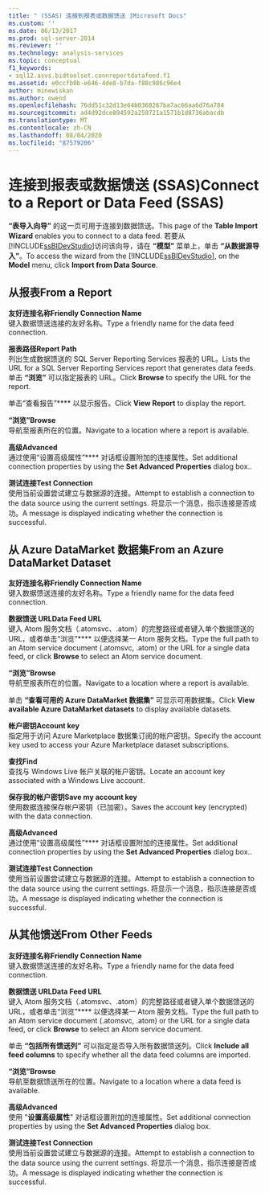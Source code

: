 ```yaml
---
title: " (SSAS) 连接到报表或数据馈送 |Microsoft Docs"
ms.custom: ''
ms.date: 06/13/2017
ms.prod: sql-server-2014
ms.reviewer: ''
ms.technology: analysis-services
ms.topic: conceptual
f1_keywords:
- sql12.asvs.bidtoolset.connreportdatafeed.f1
ms.assetid: e0ccfb0b-e646-4de8-b7da-f88c986c96e4
author: minewiskan
ms.author: owend
ms.openlocfilehash: 76dd51c32d13e64b0368267ba7ac66aa6d76a784
ms.sourcegitcommit: ad4d92dce894592a259721a1571b1d8736abacdb
ms.translationtype: MT
ms.contentlocale: zh-CN
ms.lasthandoff: 08/04/2020
ms.locfileid: "87579206"
---
```

# <a name="connect-to-a-report-or-data-feed-ssas"></a><span data-ttu-id="7b088-102">连接到报表或数据馈送 (SSAS)</span><span class="sxs-lookup"><span data-stu-id="7b088-102">Connect to a Report or Data Feed (SSAS)</span></span>
  <span data-ttu-id="7b088-103">**“表导入向导”** 的这一页可用于连接到数据馈送。</span><span class="sxs-lookup"><span data-stu-id="7b088-103">This page of the **Table Import Wizard** enables you to connect to a data feed.</span></span> <span data-ttu-id="7b088-104">若要从 [!INCLUDE[ssBIDevStudio](../includes/ssbidevstudio-md.md)]访问该向导，请在 **“模型”** 菜单上，单击 **“从数据源导入”**。</span><span class="sxs-lookup"><span data-stu-id="7b088-104">To access the wizard from the [!INCLUDE[ssBIDevStudio](../includes/ssbidevstudio-md.md)], on the **Model** menu, click **Import from Data Source**.</span></span>  
  
## <a name="from-a-report"></a><span data-ttu-id="7b088-105">从报表</span><span class="sxs-lookup"><span data-stu-id="7b088-105">From a Report</span></span>  
 <span data-ttu-id="7b088-106">**友好连接名称**</span><span class="sxs-lookup"><span data-stu-id="7b088-106">**Friendly Connection Name**</span></span>  
 <span data-ttu-id="7b088-107">键入数据馈送连接的友好名称。</span><span class="sxs-lookup"><span data-stu-id="7b088-107">Type a friendly name for the data feed connection.</span></span>  
  
 <span data-ttu-id="7b088-108">**报表路径**</span><span class="sxs-lookup"><span data-stu-id="7b088-108">**Report Path**</span></span>  
 <span data-ttu-id="7b088-109">列出生成数据馈送的 SQL Server Reporting Services 报表的 URL。</span><span class="sxs-lookup"><span data-stu-id="7b088-109">Lists the URL for a SQL Server Reporting Services report that generates data feeds.</span></span> <span data-ttu-id="7b088-110">单击 **“浏览”** 可以指定报表的 URL。</span><span class="sxs-lookup"><span data-stu-id="7b088-110">Click **Browse** to specify the URL for the report.</span></span>  
  
 <span data-ttu-id="7b088-111">单击“查看报告”\*\*\*\* 以显示报告。</span><span class="sxs-lookup"><span data-stu-id="7b088-111">Click **View Report** to display the report.</span></span>  
  
 <span data-ttu-id="7b088-112">**“浏览”**</span><span class="sxs-lookup"><span data-stu-id="7b088-112">**Browse**</span></span>  
 <span data-ttu-id="7b088-113">导航至报表所在的位置。</span><span class="sxs-lookup"><span data-stu-id="7b088-113">Navigate to a location where a report is available.</span></span>  
  
 <span data-ttu-id="7b088-114">**高级**</span><span class="sxs-lookup"><span data-stu-id="7b088-114">**Advanced**</span></span>  
 <span data-ttu-id="7b088-115">通过使用“设置高级属性”\*\*\*\* 对话框设置附加的连接属性。</span><span class="sxs-lookup"><span data-stu-id="7b088-115">Set additional connection properties by using the **Set Advanced Properties** dialog box..</span></span>  
  
 <span data-ttu-id="7b088-116">**测试连接**</span><span class="sxs-lookup"><span data-stu-id="7b088-116">**Test Connection**</span></span>  
 <span data-ttu-id="7b088-117">使用当前设置尝试建立与数据源的连接。</span><span class="sxs-lookup"><span data-stu-id="7b088-117">Attempt to establish a connection to the data source using the current settings.</span></span> <span data-ttu-id="7b088-118">将显示一个消息，指示连接是否成功。</span><span class="sxs-lookup"><span data-stu-id="7b088-118">A message is displayed indicating whether the connection is successful.</span></span>  
  
## <a name="from-an-azure-datamarket-dataset"></a><span data-ttu-id="7b088-119">从 Azure DataMarket 数据集</span><span class="sxs-lookup"><span data-stu-id="7b088-119">From an Azure DataMarket Dataset</span></span>  
 <span data-ttu-id="7b088-120">**友好连接名称**</span><span class="sxs-lookup"><span data-stu-id="7b088-120">**Friendly Connection Name**</span></span>  
 <span data-ttu-id="7b088-121">键入数据馈送连接的友好名称。</span><span class="sxs-lookup"><span data-stu-id="7b088-121">Type a friendly name for the data feed connection.</span></span>  
  
 <span data-ttu-id="7b088-122">**数据馈送 URL**</span><span class="sxs-lookup"><span data-stu-id="7b088-122">**Data Feed URL**</span></span>  
 <span data-ttu-id="7b088-123">键入 Atom 服务文档（.atomsvc、.atom）的完整路径或者键入单个数据馈送的 URL，或者单击“浏览”\*\*\*\* 以便选择某一 Atom 服务文档。</span><span class="sxs-lookup"><span data-stu-id="7b088-123">Type the full path to an Atom service document (.atomsvc, .atom) or the URL for a single data feed, or click **Browse** to select an Atom service document.</span></span>  
  
 <span data-ttu-id="7b088-124">**“浏览”**</span><span class="sxs-lookup"><span data-stu-id="7b088-124">**Browse**</span></span>  
 <span data-ttu-id="7b088-125">导航至报表所在的位置。</span><span class="sxs-lookup"><span data-stu-id="7b088-125">Navigate to a location where a report is available.</span></span>  
  
 <span data-ttu-id="7b088-126">单击 **“查看可用的 Azure DataMarket 数据集”** 可显示可用数据集。</span><span class="sxs-lookup"><span data-stu-id="7b088-126">Click **View available Azure DataMarket datasets** to display available datasets.</span></span>  
  
 <span data-ttu-id="7b088-127">**帐户密钥**</span><span class="sxs-lookup"><span data-stu-id="7b088-127">**Account key**</span></span>  
 <span data-ttu-id="7b088-128">指定用于访问 Azure Marketplace 数据集订阅的帐户密钥。</span><span class="sxs-lookup"><span data-stu-id="7b088-128">Specify the account key used to access your Azure Marketplace dataset subscriptions.</span></span>  
  
 <span data-ttu-id="7b088-129">**查找**</span><span class="sxs-lookup"><span data-stu-id="7b088-129">**Find**</span></span>  
 <span data-ttu-id="7b088-130">查找与 Windows Live 帐户关联的帐户密钥。</span><span class="sxs-lookup"><span data-stu-id="7b088-130">Locate an account key associated with a Windows Live account.</span></span>  
  
 <span data-ttu-id="7b088-131">**保存我的帐户密钥**</span><span class="sxs-lookup"><span data-stu-id="7b088-131">**Save my account key**</span></span>  
 <span data-ttu-id="7b088-132">使用数据连接保存帐户密钥（已加密）。</span><span class="sxs-lookup"><span data-stu-id="7b088-132">Saves the account key (encrypted) with the data connection.</span></span>  
  
 <span data-ttu-id="7b088-133">**高级**</span><span class="sxs-lookup"><span data-stu-id="7b088-133">**Advanced**</span></span>  
 <span data-ttu-id="7b088-134">通过使用“设置高级属性”\*\*\*\* 对话框设置附加的连接属性。</span><span class="sxs-lookup"><span data-stu-id="7b088-134">Set additional connection properties by using the **Set Advanced Properties** dialog box..</span></span>  
  
 <span data-ttu-id="7b088-135">**测试连接**</span><span class="sxs-lookup"><span data-stu-id="7b088-135">**Test Connection**</span></span>  
 <span data-ttu-id="7b088-136">使用当前设置尝试建立与数据源的连接。</span><span class="sxs-lookup"><span data-stu-id="7b088-136">Attempt to establish a connection to the data source using the current settings.</span></span> <span data-ttu-id="7b088-137">将显示一个消息，指示连接是否成功。</span><span class="sxs-lookup"><span data-stu-id="7b088-137">A message is displayed indicating whether the connection is successful.</span></span>  
  
## <a name="from-other-feeds"></a><span data-ttu-id="7b088-138">从其他馈送</span><span class="sxs-lookup"><span data-stu-id="7b088-138">From Other Feeds</span></span>  
 <span data-ttu-id="7b088-139">**友好连接名称**</span><span class="sxs-lookup"><span data-stu-id="7b088-139">**Friendly Connection Name**</span></span>  
 <span data-ttu-id="7b088-140">键入数据馈送连接的友好名称。</span><span class="sxs-lookup"><span data-stu-id="7b088-140">Type a friendly name for the data feed connection.</span></span>  
  
 <span data-ttu-id="7b088-141">**数据馈送 URL**</span><span class="sxs-lookup"><span data-stu-id="7b088-141">**Data Feed URL**</span></span>  
 <span data-ttu-id="7b088-142">键入 Atom 服务文档（.atomsvc、.atom）的完整路径或者键入单个数据馈送的 URL，或者单击“浏览”\*\*\*\* 以便选择某一 Atom 服务文档。</span><span class="sxs-lookup"><span data-stu-id="7b088-142">Type the full path to an Atom service document (.atomsvc, .atom) or the URL for a single data feed, or click **Browse** to select an Atom service document.</span></span>  
  
 <span data-ttu-id="7b088-143">单击 **“包括所有馈送列”** 可以指定是否导入所有数据馈送列。</span><span class="sxs-lookup"><span data-stu-id="7b088-143">Click **Include all feed columns** to specify whether all the data feed columns are imported.</span></span>  
  
 <span data-ttu-id="7b088-144">**“浏览”**</span><span class="sxs-lookup"><span data-stu-id="7b088-144">**Browse**</span></span>  
 <span data-ttu-id="7b088-145">导航至数据馈送所在的位置。</span><span class="sxs-lookup"><span data-stu-id="7b088-145">Navigate to a location where a data feed is available.</span></span>  
  
 <span data-ttu-id="7b088-146">**高级**</span><span class="sxs-lookup"><span data-stu-id="7b088-146">**Advanced**</span></span>  
 <span data-ttu-id="7b088-147">使用 "**设置高级属性**" 对话框设置附加的连接属性。</span><span class="sxs-lookup"><span data-stu-id="7b088-147">Set additional connection properties by using the **Set Advanced Properties** dialog box.</span></span>  
  
 <span data-ttu-id="7b088-148">**测试连接**</span><span class="sxs-lookup"><span data-stu-id="7b088-148">**Test Connection**</span></span>  
 <span data-ttu-id="7b088-149">使用当前设置尝试建立与数据源的连接。</span><span class="sxs-lookup"><span data-stu-id="7b088-149">Attempt to establish a connection to the data source using the current settings.</span></span> <span data-ttu-id="7b088-150">将显示一个消息，指示连接是否成功。</span><span class="sxs-lookup"><span data-stu-id="7b088-150">A message is displayed indicating whether the connection is successful.</span></span>  
  
  

